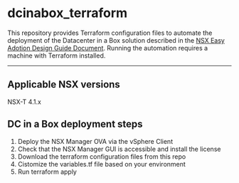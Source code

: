 # dcinabox_terraform

This repository provides Terraform configuration files to automate the deployment of the Datacenter in a Box solution described in the [NSX Easy Adotion Design Guide Document](https://communities.vmware.com/t5/VMware-NSX-Documents/NSX-Easy-Adoption-Design-Guide/ta-p/2936898). Running the automation requires a machine with Terraform installed.

___
## Applicable NSX versions
NSX-T 4.1.x


## DC in a Box deployment steps
1)	Deploy the NSX Manager OVA via the vSphere Client
2)	Check that the NSX Manager GUI is accessible and install the license
3)	Download the terraform configuration files from this repo
4)	Cistomize the variables.tf file based on your environment
5)	Run terraform apply

